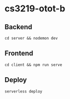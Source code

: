 # cs3219-otot-b

## Backend

```
cd server && nodemon dev
```

## Frontend

```
cd client && npm run serve
```

## Deploy

```
serverless deploy
```
